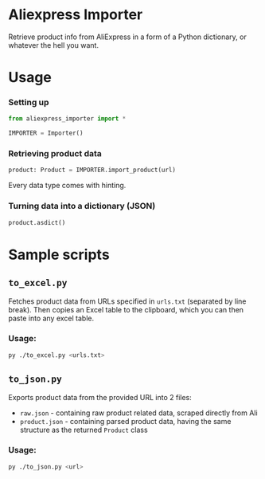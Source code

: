 # Aliexpress Importer
Retrieve product info from AliExpress in a form of a Python dictionary, or whatever the hell you want.


# Usage
### Setting up
```py
from aliexpress_importer import *

IMPORTER = Importer()
```

### Retrieving product data
```py
product: Product = IMPORTER.import_product(url)
```
Every data type comes with hinting.

### Turning data into a dictionary (JSON)
```py
product.asdict()
```


# Sample scripts
## `to_excel.py`
Fetches product data from URLs specified in `urls.txt` (separated by line break). Then copies an Excel table to the clipboard, which you can then paste into any excel table.

### Usage:
```bash
py ./to_excel.py <urls.txt>
```

## `to_json.py`
Exports product data from the provided URL into 2 files:
- `raw.json` - containing raw product related data, scraped directly from Ali
- `product.json` - containing parsed product data, having the same structure as the returned `Product` class

### Usage: 
```bash
py ./to_json.py <url>
```

